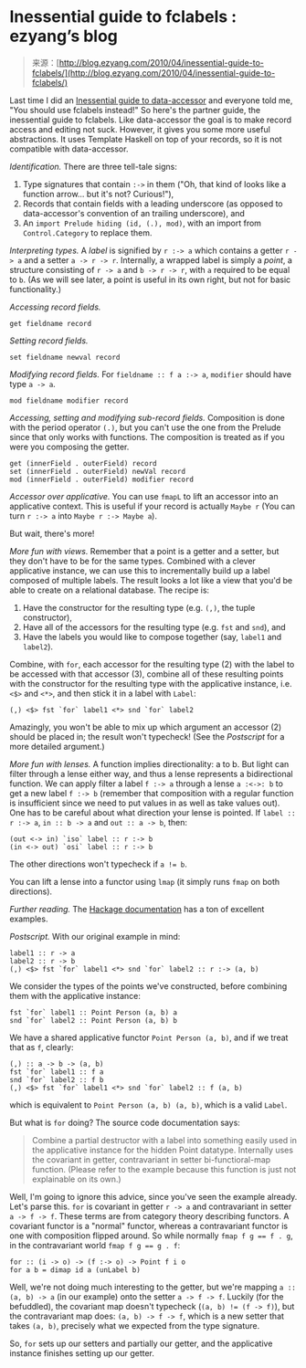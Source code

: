 <!--yml
category: 未分类
date: 2024-07-01 18:18:21
-->

# Inessential guide to fclabels : ezyang’s blog

> 来源：[http://blog.ezyang.com/2010/04/inessential-guide-to-fclabels/](http://blog.ezyang.com/2010/04/inessential-guide-to-fclabels/)

Last time I did an [Inessential guide to data-accessor](http://blog.ezyang.com/2010/04/inessential-guide-to-data-accessor/) and everyone told me, "You should use fclabels instead!" So here's the partner guide, the inessential guide to fclabels. Like data-accessor the goal is to make record access and editing not suck. However, it gives you some more useful abstractions. It uses Template Haskell on top of your records, so it is not compatible with data-accessor.

*Identification.* There are three tell-tale signs:

1.  Type signatures that contain `:->` in them ("Oh, that kind of looks like a function arrow... but it's not? Curious!"),
2.  Records that contain fields with a leading underscore (as opposed to data-accessor's convention of an trailing underscore), and
3.  An `import Prelude hiding (id, (.), mod)`, with an import from `Control.Category` to replace them.

*Interpreting types.* A *label* is signified by `r :-> a` which contains a getter `r -> a` and a setter `a -> r -> r`. Internally, a wrapped label is simply a *point*, a structure consisting of `r -> a` and `b -> r -> r`, with `a` required to be equal to `b`. (As we will see later, a point is useful in its own right, but not for basic functionality.)

*Accessing record fields.*

```
get fieldname record

```

*Setting record fields.*

```
set fieldname newval record

```

*Modifying record fields.* For `fieldname :: f a :-> a`, `modifier` should have type `a -> a`.

```
mod fieldname modifier record

```

*Accessing, setting and modifying sub-record fields.* Composition is done with the period operator `(.)`, but you can't use the one from the Prelude since that only works with functions. The composition is treated as if you were you composing the getter.

```
get (innerField . outerField) record
set (innerField . outerField) newVal record
mod (innerField . outerField) modifier record

```

*Accessor over applicative.* You can use `fmapL` to lift an accessor into an applicative context. This is useful if your record is actually `Maybe r` (You can turn `r :-> a` into `Maybe r :-> Maybe a`).

But wait, there's more!

*More fun with views.* Remember that a point is a getter and a setter, but they don't have to be for the same types. Combined with a clever applicative instance, we can use this to incrementally build up a label composed of multiple labels. The result looks a lot like a view that you'd be able to create on a relational database. The recipe is:

1.  Have the constructor for the resulting type (e.g. `(,)`, the tuple constructor),
2.  Have all of the accessors for the resulting type (e.g. `fst` and `snd`), and
3.  Have the labels you would like to compose together (say, `label1` and `label2`).

Combine, with `for`, each accessor for the resulting type (2) with the label to be accessed with that accessor (3), combine all of these resulting points with the constructor for the resulting type with the applicative instance, i.e. `<$>` and `<*>`, and then stick it in a label with `Label`:

```
(,) <$> fst `for` label1 <*> snd `for` label2

```

Amazingly, you won't be able to mix up which argument an accessor (2) should be placed in; the result won't typecheck! (See the *Postscript* for a more detailed argument.)

*More fun with lenses.* A function implies directionality: a to b. But light can filter through a lense either way, and thus a lense represents a bidirectional function. We can apply filter a label `f :-> a` through a lense `a :<->: b` to get a new label `f :-> b` (remember that composition with a regular function is insufficient since we need to put values in as well as take values out). One has to be careful about what direction your lense is pointed. If `label :: r :-> a`, `in :: b -> a` and `out :: a -> b`, then:

```
(out <-> in) `iso` label :: r :-> b
(in <-> out) `osi` label :: r :-> b

```

The other directions won't typecheck if `a != b`.

You can lift a lense into a functor using `lmap` (it simply runs `fmap` on both directions).

*Further reading.* The [Hackage documentation](http://hackage.haskell.org/package/fclabels) has a ton of excellent examples.

*Postscript.* With our original example in mind:

```
label1 :: r -> a
label2 :: r -> b
(,) <$> fst `for` label1 <*> snd `for` label2 :: r :-> (a, b)

```

We consider the types of the points we've constructed, before combining them with the applicative instance:

```
fst `for` label1 :: Point Person (a, b) a
snd `for` label2 :: Point Person (a, b) b

```

We have a shared applicative functor `Point Person (a, b)`, and if we treat that as `f`, clearly:

```
(,) :: a -> b -> (a, b)
fst `for` label1 :: f a
snd `for` label2 :: f b
(,) <$> fst `for` label1 <*> snd `for` label2 :: f (a, b)

```

which is equivalent to `Point Person (a, b) (a, b)`, which is a valid `Label`.

But what is `for` doing? The source code documentation says:

> Combine a partial destructor with a label into something easily used in the applicative instance for the hidden Point datatype. Internally uses the covariant in getter, contravariant in setter bi-functioral-map function. (Please refer to the example because this function is just not explainable on its own.)

Well, I'm going to ignore this advice, since you've seen the example already. Let's parse this. `for` is covariant in getter `r -> a` and contravariant in setter `a -> f -> f`. These terms are from category theory describing functors. A covariant functor is a "normal" functor, whereas a contravariant functor is one with composition flipped around. So while normally `fmap f g == f . g`, in the contravariant world `fmap f g == g . f`:

```
for :: (i -> o) -> (f :-> o) -> Point f i o
for a b = dimap id a (unLabel b)

```

Well, we're not doing much interesting to the getter, but we're mapping `a :: (a, b) -> a` (in our example) onto the setter `a -> f -> f`. Luckily (for the befuddled), the covariant map doesn't typecheck (`(a, b) != (f -> f)`), but the contravariant map does: `(a, b) -> f -> f`, which is a new setter that takes `(a, b)`, precisely what we expected from the type signature.

So, `for` sets up our setters and partially our getter, and the applicative instance finishes setting up our getter.